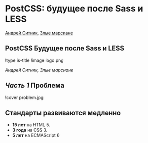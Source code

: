 # PostCSS: будущее после Sass и LESS

[Андрей Ситник](http://sitnik.ru/), [Злые марсиане](http://evilmartians.ru/)

## **PostCSS** Будущее после Sass и LESS
!type is-title
!image logo.png

*Андрей Ситник, Злые марсиане*

## *Часть 1* Проблема
!cover problem.jpg

## Стандарты развиваются медленно

* **15 лет** на HTML 5.
* **3 года** на CSS 3.
* **5 лет** на ECMAScript 6
